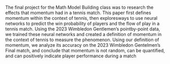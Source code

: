 The final project for the Math Model Building class was to research the effects 
that momentum had in a tennis match. This paper first defines momentum within 
the context of tennis, then exploresways to use neural networks to predict the 
win probability of players and the flow of play in a tennis match. Using the 
2023 Wimbledon Gentlemen’s pointby-point data, we trained these neural 
networks and created a definition of momentum in the context of tennis to measure the phenomenon.
Using our definition of momentum, we analyze its accuracy on the 2023 Wimbledon Gentelmen’s Final match,
and conclude that momentum is not random, can be quantified, and can
positively indicate player performance during a match
